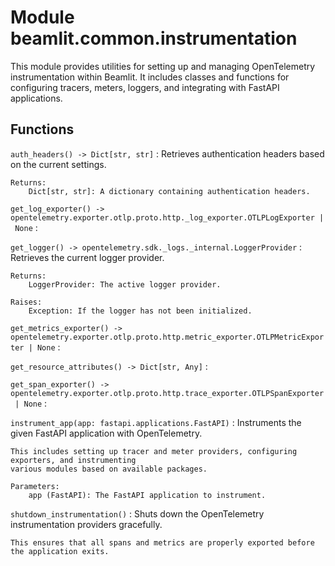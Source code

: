 Module beamlit.common.instrumentation
=====================================
This module provides utilities for setting up and managing OpenTelemetry instrumentation within Beamlit.
It includes classes and functions for configuring tracers, meters, loggers, and integrating with FastAPI applications.

Functions
---------

`auth_headers() ‑> Dict[str, str]`
:   Retrieves authentication headers based on the current settings.
    
    Returns:
        Dict[str, str]: A dictionary containing authentication headers.

`get_log_exporter() ‑> opentelemetry.exporter.otlp.proto.http._log_exporter.OTLPLogExporter | None`
:   

`get_logger() ‑> opentelemetry.sdk._logs._internal.LoggerProvider`
:   Retrieves the current logger provider.
    
    Returns:
        LoggerProvider: The active logger provider.
    
    Raises:
        Exception: If the logger has not been initialized.

`get_metrics_exporter() ‑> opentelemetry.exporter.otlp.proto.http.metric_exporter.OTLPMetricExporter | None`
:   

`get_resource_attributes() ‑> Dict[str, Any]`
:   

`get_span_exporter() ‑> opentelemetry.exporter.otlp.proto.http.trace_exporter.OTLPSpanExporter | None`
:   

`instrument_app(app: fastapi.applications.FastAPI)`
:   Instruments the given FastAPI application with OpenTelemetry.
    
    This includes setting up tracer and meter providers, configuring exporters, and instrumenting
    various modules based on available packages.
    
    Parameters:
        app (FastAPI): The FastAPI application to instrument.

`shutdown_instrumentation()`
:   Shuts down the OpenTelemetry instrumentation providers gracefully.
    
    This ensures that all spans and metrics are properly exported before the application exits.